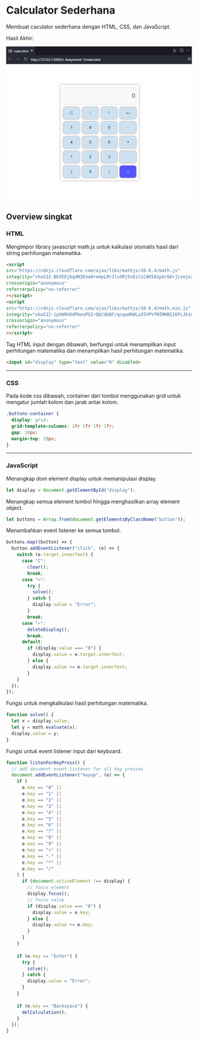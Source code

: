 # Calculator Sederhana

Membuat caculator sederhana dengan HTML, CSS, dan JavaScript.

Hasil Akhir:
<div align="center" width="100%">
<img src="hasil-akhir-calculator-sederhana.png" alt="" srcset="">
</div>

## Overview singkat

### HTML

Mengimpor library javascript math.js untuk kalkulasi otomatis hasil dari string perhitungan matematika.

```html
<script
src="https://cdnjs.cloudflare.com/ajax/libs/mathjs/10.6.4/math.js"
integrity="sha512-BbVEDjbqdN3Eow8+empLMrJlxXRj5nEitiCAK5A1pUr66+jLVejo3PmjIaucRnjlB0P9R3rBUs3g5jXc8ti+fQ=="
crossorigin="anonymous"
referrerpolicy="no-referrer"
></script>
<script
src="https://cdnjs.cloudflare.com/ajax/libs/mathjs/10.6.4/math.min.js"
integrity="sha512-iphNRh6dPbeuPGIrQbCdbBF/qcqadKWLa35YPVfMZMHBSI6PLJh1om2xCTWhpVpmUyb4IvVS9iYnnYMkleVXLA=="
crossorigin="anonymous"
referrerpolicy="no-referrer"
></script>
```

Tag HTML input dengan dibawah, berfungsi untuk menampilkan input perhitungan matematika dan menampilkan hasil perhitungan matematika.

```html
<input id="display" type="text" value="0" disabled>
```

---

### CSS

Pada kode css dibawah, container dari tombol menggunakan grid untuk mengatur jumlah kolom dan jarak antar kolom.

```css
.buttons-container {
  display: grid;
  grid-template-columns: 1fr 1fr 1fr 1fr;
  gap: 10px;
  margin-top: 10px;
}
```

---

### JavaScript

Menangkap dom element display untuk memanipulasi display.

```javascript
let display = document.getElementById("display");
```

Menangkap semua element tombol hingga menghasilkan array element object.

```javascript
let buttons = Array.from(document.getElementsByClassName("button"));
```

Menambahkan event listener ke semua tombol.

```javascript
buttons.map((button) => {
  button.addEventListener("click", (e) => {
    switch (e.target.innerText) {
      case "C":
        clear();
        break;
      case "=":
        try {
          solve();
        } catch {
          display.value = "Error";
        }
        break;
      case "←":
        deleteDisplay();
        break;
      default:
        if (display.value === "0") {
          display.value = e.target.innerText;
        } else {
          display.value += e.target.innerText;
        }
    }
  });
});
```

Fungsi untuk mengkalkulasi hasil perhitungan matematika.

```javascript
function solve() {
  let x = display.value;
  let y = math.evaluate(x);
  display.value = y;
}
```

Fungsi untuk event listener input dari keyboard.

```javascript
function listenForKeyPress() {
  // add document event listener for all key presses
  document.addEventListener("keyup", (e) => {
    if (
      e.key == "0" ||
      e.key == "1" ||
      e.key == "2" ||
      e.key == "3" ||
      e.key == "4" ||
      e.key == "5" ||
      e.key == "6" ||
      e.key == "7" ||
      e.key == "8" ||
      e.key == "9" ||
      e.key == "+" ||
      e.key == "-" ||
      e.key == "*" ||
      e.key == "/"
    ) {
      if (document.activeElement !== display) {
        // focus element
        display.focus();
        // focus value
        if (display.value === "0") {
          display.value = e.key;
        } else {
          display.value += e.key;
        }
      }
    }

    if (e.key == "Enter") {
      try {
        solve();
      } catch {
        display.value = "Error";
      }
    }

    if (e.key == "Backspace") {
      delCalculation();
    }
  });
}
```
